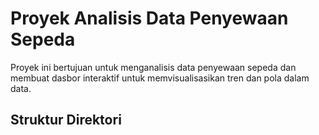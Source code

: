 # Proyek Analisis Data Penyewaan Sepeda

Proyek ini bertujuan untuk menganalisis data penyewaan sepeda dan membuat dasbor interaktif untuk memvisualisasikan tren dan pola dalam data.

## Struktur Direktori
